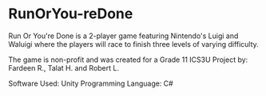 # RunOrYou-reDone
Run Or You're Done is a 2-player game featuring Nintendo's Luigi and Waluigi where the players will race to finish three levels of varying difficulty. 

The game is non-profit and was created for a Grade 11 ICS3U Project by: Fardeen R., Talat H. and Robert L.

Software Used: Unity
Programming Language: C#
